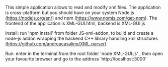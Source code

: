 This simple application allows to read and modify xml files.
The application is cross-platform but you should have on your system
Node.js (https://nodejs.org/en/) and npm (https://www.npmjs.com/get-npm).
The frontend of the application is XML-GUI.html, backend is XML-GUI.js 

Install:
run 'npm install' from folder JS-xml-addon, to build and create a node-js addon 
wrapping the backend C++ library handling xml structures (https://github.com/andreacasalino/XML-parser).

Run:
enter in the terminal from the root folder 'node XML-GUI.js'
, then open your favourite browser and go to the address 'http://localhost:3000'

